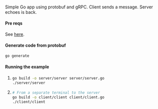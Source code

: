 ####

Simple Go app using protobuf and gRPC.  Client sends a message.  Server echoes is back.

#### Pre reqs

See [here](https://grpc.io/docs/languages/go/quickstart/#prerequisites).

#### Generate code from protobuf

```bash
go generate
```

#### Running the example

1.
   ```bash
   go build -o server/server server/server.go
   ./server/server
   ```
1.
   ```bash
   # From a separate terminal to the server
   go build -o client/client client/client.go
   ./client/client
   ```
